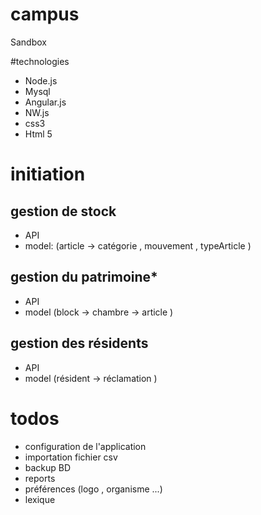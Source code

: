 # campus
Sandbox

#technologies 

- Node.js 
- Mysql 
- Angular.js
- NW.js
- css3 
- Html 5

# initiation
## gestion de stock 
- API
- model: (article -> catégorie , mouvement , typeArticle )
    
## gestion du patrimoine*
- API
- model (block -> chambre -> article )
    
## gestion des résidents
- API 
- model (résident -> réclamation )
  

# todos
- configuration de l'application 
- importation fichier csv 
- backup BD
- reports 
- préférences (logo , organisme ...)
- lexique
